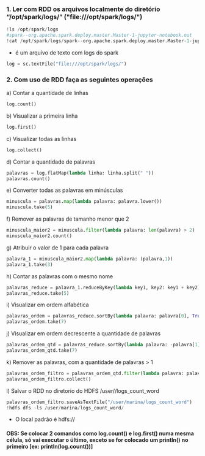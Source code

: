 ### 1. Ler com RDD os arquivos localmente do diretório “/opt/spark/logs/” ("file:///opt/spark/logs/")
```python
!ls /opt/spark/logs
#spark--org.apache.spark.deploy.master.Master-1-jupyter-notebook.out
!cat /opt/spark/logs/spark--org.apache.spark.deploy.master.Master-1-jupyter-notebook.out
```
- é um arquivo de texto com logs do spark
```python
log = sc.textFile("file:///opt/spark/logs/")
```
### 2. Com uso de RDD faça as seguintes operações
a) Contar a quantidade de linhas
```python
log.count()
```
b) Visualizar a primeira linha
```python
log.first()
```
c) Visualizar todas as linhas
```python
log.collect()
```
d) Contar a quantidade de palavras
```python
palavras = log.flatMap(lambda linha: linha.split(" "))
palavras.count()
```
e) Converter todas as palavras em minúsculas
```python
minuscula = palavras.map(lambda palavra: palavra.lower())
minuscula.take(5)
```
f) Remover as palavras de tamanho menor que 2
```python
minuscula_maior2 = minuscula.filter(lambda palavra: len(palavra) > 2)
minuscula_maior2.count()
```
g) Atribuir o valor de 1 para cada palavra
```python
palavra_1 = minuscula_maior2.map(lambda palavra: (palavra,1))
palavra_1.take(3)
```
h) Contar as palavras com o mesmo nome
```python
palavras_reduce = palavra_1.reduceByKey(lambda key1, key2: key1 + key2)
palavras_reduce.take(5)
```
i) Visualizar em ordem alfabética
```python
palavras_ordem = palavras_reduce.sortBy(lambda palavra: palavra[0], True)
palavras_ordem.take(7)
```
j) Visualizar em ordem decrescente a quantidade de palavras
```python
palavras_ordem_qtd = palavras_reduce.sortBy(lambda palavra: -palavra[1])
palavras_ordem_qtd.take(7)
```
k) Remover as palavras, com a quantidade de palavras > 1
```python
palavras_ordem_filtro = palavras_ordem_qtd.filter(lambda palavra: palavra[1] > 1)
palavras_ordem_filtro.collect()
```
l) Salvar o RDD no diretorio do HDFS /user/<seu-nome>/logs_count_word
```python
palavras_ordem_filtro.saveAsTextFile("/user/marina/logs_count_word")
!hdfs dfs -ls /user/marina/logs_count_word/
```
- O local padrão é hdfs://
#### OBS: Se colocar 2 comandos como log.count() e log.first() numa mesma célula, só vai executar o último, exceto se for colocado um println() no primeiro [ex: println(log.count())]
